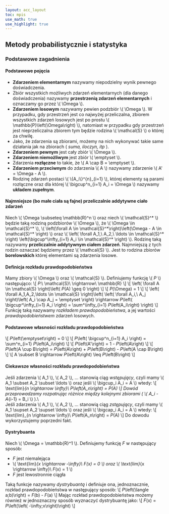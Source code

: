 ```yaml
---
layout: acc_layout
toc: mpis
use_math: true
use_highlight: true
---
```


Metody probabilistycznie i statystyka
---

### Podstawowe zagadnienia
#### Podstawowe pojęcia
* **Zdarzeniem elementarnym** nazywamy niepodzielny wynik pewnego doświadczenia.
*  Zbiór wszystkich możliwych zdarzeń elementarnych (dla danego doświadczenia) nazywamy **przestrzenią zdarzeń elementarnych** i oznaczamy go przez \\( \Omega \\).
*  **Zdarzeniem losowym** nazywamy pewien podzbiór \\( \Omega \\). W przypadku, gdy przestrzeń jest co najwyżej przeliczalna, zbiorem wszystkich zdarzeń losowych jest po prostu \\( \mathbb{P}\left(\Omega\right) \\), natomiast w przypadku gdy przestrzeń jest nieprzeliczalna zbiorem tym będzie rodzina \\( \mathcal{S} \\) o której za chwilę.
*  Jako, że zdarzenia są zbiorami, możemy na nich wykonywać takie same działania jak na zbiorach ( *suma, iloczyn, itp* ).
* **Zdarzeniem pewnym** jest cały zbiór \\( \Omega \\).
* **Zdarzeniem niemożliwym** jest zbiór \\( \emptyset \\).
* Zdarzenia **rozłączne** to takie, że \\( A \cap B = \emptyset \\).
* **Zdarzeniem przeciwnym** do zdarzenia \\( A \\) nazywamy zdarzenie \\( A' = \Omega - A \\).
* Rodzinę zdarzeń postaci \\( \\{A_i\\}^{n}\_{i=1} \\), której elementy są parami rozłączne oraz dla której \\( \bigcup^n_{i=1} A_i = \Omega \\) nazywamy **układem zupełnym**.

#### Najmniejsze (bo małe ciała są fajne) przeliczalnie addytywne ciało zdarzeń
Niech \\( \Omega \subseteq \mathbb{R}^n \\) oraz niech \\( \mathcal{S}^* \\) będzie taką rodziną podzbiorów \\( \Omega \\),
że \\( \Omega \in \mathcal{S}^\* \\),
\\( \left(\forall A \in \mathcal{S}^\*\right)\left(\Omega - A \in \mathcal{S}^* \right) \\)
oraz
\\( \left( \forall A_1,\ A_2,\ \ldots \in \mathcal{S}^\* \right) \left(\bigcup^\infty\_{i=1} A_i \in \mathcal{S}^\* \right) \\).
Rodzinę taką nazywamy **przeliczalnie addytywnym ciałem zdarzeń**.
Najmniejszą z tych rodzin oznaczać będziemy przez \\( \mathcal{S} \\).
Jest to rodzina zbiorów **borelowskich** której elementami są zdarzenia losowe.

#### Definicja rozkładu prawdopodobieństwa
Mamy zbiory \\( \Omega \\) oraz \\( \mathcal{S} \\). Definiujemy funkcję \\( *P* \\) następująco:
\\[ *P*:\ \mathcal{S}\ \rightarrow\ \mathbb{R} \\]
\\[ \left( \forall A \in \mathcal{S} \right)\left( *P*(A) \geq 0 \right) \\]
\\[ *P*(\Omega) = 1 \\]
\\[ \left( \forall A_1,A_2,\ldots \in \mathcal{S} \right)\left( \left( \forall A_i,\ A_j \right)\left( A_i \cap A_j = \emptyset \right) \rightarrow *P*\left( \bigcup^\infty_{i=1} A_i \right) = \sum^\infty_{i=1} *P*\left(A_i\right) \right) \\]
Funkcję taką nazywamy *rozkładem prawdopodobieństwa*, a jej wartości *prawdopodobieństwem* zdarzeń losowych.

#### Podstawowe własności rozkładu prawdopodobieństwa
\\[ *P*\left(\emptyset\right) = 0 \\]
\\[ *P*\left( \bigcup^n_{i=1} A_i \right) = \sum^n_{i=1} *P*\left(A_i\right) \\]
\\[ *P*\left(A'\right) = 1 - *P*\left(A\right) \\]
\\[ *P*\left(A \cup B\right) = *P*\left(A\right) + *P*\left(B\right) - *P*\left(A \cap B\right) \\]
\\[ A \subset B \rightarrow *P*\left(A\right) \leq *P*\left(B\right) \\]

#### Ciekawsze własności rozkładu prawdopodobieństwa
Jeśli zdarzenia \\( A_1 \\), \\( A_2 \\), ... stanowią ciąg *wstępujący*, czyli mamy \\( A_1 \subset A_2 \subset \ldots \\) oraz jeśli \\( \bigcup_i A_i = A \\) wtedy:
\\[ \text{lim}_{n \rightarrow \infty}\ *P*\left(A_n\right) = *P*(A) \\]
Dowód przeprowadzamy rozpatrując różnice między kolejnymi zbiorami ( \\( A_i - A_{i-1} = B_i \\) ).\\\
Jeśli zdarzenia \\( A_1 \\), \\( A_2 \\), ... stanowią ciąg *zstępujący*, czyli mamy \\( A_1 \supset A_2 \supset \ldots \\) oraz jeśli \\( \bigcap_i A_i = A \\) wtedy:
\\[ \text{lim}_{n \rightarrow \infty}\ *P*\left(A_n\right) = *P*(A) \\]
Do dowodu wykorzystujemy poprzedni fakt.

#### Dystrybuanta
Niech \\( \Omega = \mathbb{R}^1 \\). Definiujemy funkcję *F* w następujący sposób:

* *F* jest niemalejąca
* \\( \text{lim}_{x \rightarrow -\infty}\ *F*(x) = 0 \\) oraz \\( \text{lim}_{x \rightarrow \infty}\ *F*(x) = 1 \\)
* *F* jest lewostronnie ciągła

Taką funkcje nazywamy *dystrybuantą* i definiuje ona, jednoznacznie, rozkład prawdopodobieństwa w następujący sposób:
\\[ *P*\left(\langle a;b)\right) = *F*(b) - *F*(a) \\]
Mając rozkład prawdopodobieństwa możemy również w jednoznaczny sposób wyznaczyć dystrybuantę jako:
\\[ *F*(x) = *P*\left(\left( -\infty;x\right)\right) \\]

